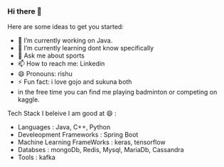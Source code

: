 ### Hi there 👋

<!--
**ramantayal12/ramantayal12** is a ✨ _special_ ✨ repository because its `README.md` (this file) appears on your GitHub profile.
-->
Here are some ideas to get you started:

- 🔭 I’m currently working on Java.
- 🌱 I’m currently learning dont know specifically
- 💬 Ask me about sports
- 📫 How to reach me: Linkedin
- 😄 Pronouns: rishu
- ⚡ Fun fact: i love gojo and sukuna both
- in the free time you can find me playing badminton or competing on kaggle.

Tech Stack I beleive I am good at 😄 : 

- Languages : Java, C++, Python
- Develeopment Frameworks : Spring Boot
- Machine Learning FrameWorks : keras, tensorflow
- Databses : mongoDb, Redis, Mysql, MariaDb, Cassandra
- Tools : kafka

